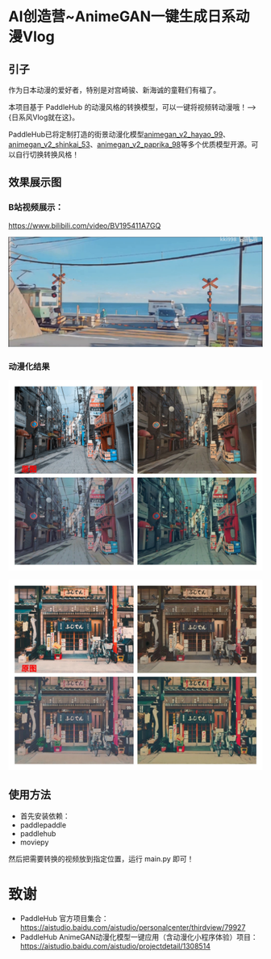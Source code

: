 # AI创造营~AnimeGAN一键生成日系动漫Vlog

## 引子
作为日本动漫的爱好者，特别是对宫崎骏、新海诚的童鞋们有福了。

本项目基于 PaddleHub 的动漫风格的转换模型，可以一键将视频转动漫哦！——>{日系风Vlog就在这}。

PaddleHub已将定制打造的街景动漫化模型[animegan_v2_hayao_99](https://www.paddlepaddle.org.cn/hubdetail?name=animegan_v2_hayao_99&en_category=GANs)、[animegan_v2_shinkai_53](https://www.paddlepaddle.org.cn/hubdetail?name=animegan_v2_shinkai_53&en_category=GANs)、[animegan_v2_paprika_98](https://www.paddlepaddle.org.cn/hubdetail?name=animegan_v2_paprika_98&en_category=GANs)等多个优质模型开源。可以自行切换转换风格！

## 效果展示图

### B站视频展示：

https://www.bilibili.com/video/BV195411A7GQ

![](test_3.png)

### 动漫化结果

![](test_1.jpeg)

![](test_2.jpeg)

## 使用方法

- 首先安装依赖：
- paddlepaddle
- paddlehub
- moviepy

然后把需要转换的视频放到指定位置，运行 main.py 即可！

# 致谢
* PaddleHub 官方项目集合：https://aistudio.baidu.com/aistudio/personalcenter/thirdview/79927
* PaddleHub AnimeGAN动漫化模型一键应用（含动漫化小程序体验）项目：https://aistudio.baidu.com/aistudio/projectdetail/1308514

